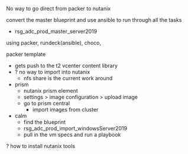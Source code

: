 No way to go direct from packer to nutanix 

convert the master blueprint and use ansible to run through all the tasks
- rsg_adc_prod_master_server2019

using packer, rundeck(ansible), choco, 

packer template
- gets push to the t2 vcenter content library 
- ? no way to import into nutanix
	- nfs share is the current work around 
- prism
	- nutanix prism element 
	- settings > image configuration > upload image
	- go to prism central 
		- import images from cluster 
- calm
	- find the blueprint
	- rsg_adc_prod_import_windowsServer2019
	- pull in the vm specs and run a playbook 


? how to install nutanix tools 


